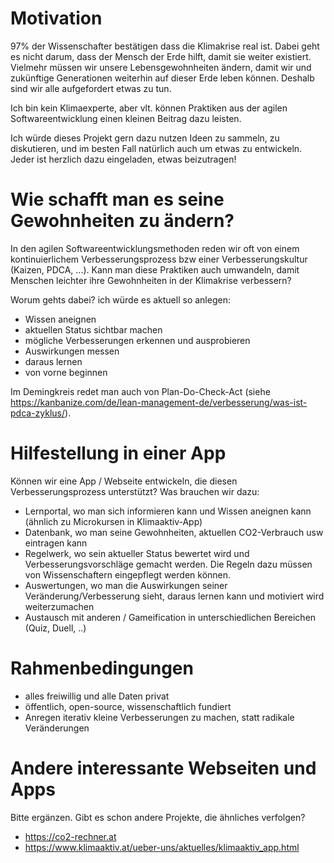 # Motivation

97% der Wissenschafter bestätigen dass die Klimakrise real ist. Dabei geht es nicht darum, dass der Mensch  der Erde hilft, damit sie weiter existiert. Vielmehr müssen wir unsere Lebensgewohnheiten ändern, damit wir und zukünftige Generationen weiterhin auf dieser Erde leben können. Deshalb sind wir alle aufgefordert etwas zu tun.

Ich bin kein Klimaexperte, aber vlt. können Praktiken aus der agilen Softwareentwicklung einen kleinen Beitrag dazu leisten.

Ich würde dieses Projekt gern dazu nutzen Ideen zu sammeln, zu diskutieren, und im besten Fall natürlich auch um etwas zu entwickeln. Jeder ist herzlich dazu eingeladen, etwas beizutragen!

# Wie schafft man es seine Gewohnheiten zu ändern?

In den agilen Softwareentwicklungsmethoden reden wir oft von einem kontinuierlichem Verbesserungsprozess bzw einer Verbesserungskultur (Kaizen, PDCA, ...). Kann man diese Praktiken auch umwandeln, damit Menschen leichter ihre Gewohnheiten in der Klimakrise verbessern?

Worum gehts dabei? ich würde es aktuell so anlegen:

- Wissen aneignen
- aktuellen Status sichtbar machen
- mögliche Verbesserungen erkennen und ausprobieren
- Auswirkungen messen
- daraus lernen
- von vorne beginnen

Im Demingkreis redet man auch von Plan-Do-Check-Act (siehe https://kanbanize.com/de/lean-management-de/verbesserung/was-ist-pdca-zyklus/).

# Hilfestellung in einer App

Können wir eine App / Webseite entwickeln, die diesen Verbesserungsprozess unterstützt? Was brauchen wir dazu:

- Lernportal, wo man sich informieren kann und Wissen aneignen kann (ähnlich zu Microkursen in Klimaaktiv-App)
- Datenbank, wo man seine Gewohnheiten, aktuellen CO2-Verbrauch usw eintragen kann
- Regelwerk, wo sein aktueller Status bewertet wird und Verbesserungsvorschläge gemacht werden. Die Regeln dazu müssen von Wissenschaftern eingepflegt werden können.
- Auswertungen, wo man die Auswirkungen seiner Veränderung/Verbesserung sieht, daraus lernen kann und motiviert wird weiterzumachen
- Austausch mit anderen / Gameification in unterschiedlichen Bereichen (Quiz, Duell, ..)

# Rahmenbedingungen

- alles freiwillig und alle Daten privat
- öffentlich, open-source, wissenschaftlich fundiert
- Anregen iterativ kleine Verbesserungen zu machen, statt radikale Veränderungen 

# Andere interessante Webseiten und Apps

Bitte ergänzen. Gibt es schon andere Projekte, die ähnliches verfolgen?

- https://co2-rechner.at
- https://www.klimaaktiv.at/ueber-uns/aktuelles/klimaaktiv_app.html
